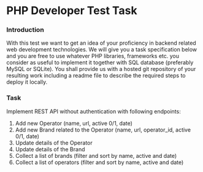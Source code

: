 # PHP Developer Test Task

### Introduction
With this test we want to get an idea of your proficiency in backend related web development technologies. We will give you a task specification below and you are free to use whatever PHP libraries, frameworks etc. you consider as useful to implement it together with SQL database (preferably MySQL or SQLite). You shall provide us with a hosted git repository of your resulting work including a readme file to describe the required steps to deploy it locally.

### Task
Implement REST API without authentication with following endpoints:

1. Add new Operator (name, url, active 0/1, date)
2. Add new Brand related to the Operator (name, url, operator_id, active 0/1, date)
3. Update details of the Operator
4. Update details of the Brand
5. Collect a list of brands (filter and sort by name, active and date)
6. Collect a list of operators (filter and sort by name, active and date)

